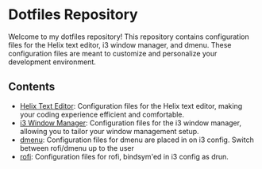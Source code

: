# Dotfiles Repository

Welcome to my dotfiles repository! This repository contains configuration files for the Helix text editor, i3 window manager, and dmenu. These configuration files are meant to customize and personalize your development environment.

## Contents

- [Helix Text Editor](./config.toml): Configuration files for the Helix text editor, making your coding experience efficient and comfortable.
- [i3 Window Manager](./i3-config): Configuration files for the i3 window manager, allowing you to tailor your window management setup.
- [dmenu](./i3-config): Configuration files for dmenu are placed in on i3 config. Switch between rofi/dmenu up to the user
- [rofi](./rofi/config.rasi): Configuration files for rofi, bindsym'ed in i3 config as drun.